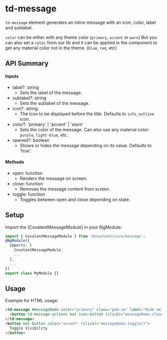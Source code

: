 # td-message

`td-message` element generates an inline message with an icon, color, label and sublabel.

`color` can be either with any theme color (`primary`, `accent` or `warn`)
But you can also set a `color` from our lib and it can be applied in the component to get any material color not in the theme. (`blue`, `red`, etc)

## API Summary

#### Inputs

+ label?: string
  + Sets the label of the message.
+ sublabel?: string
  + Sets the sublabel of the message.
+ icon?: string
  + The icon to be displayed before the title. Defaults to `info_outline` icon.
+ color?: 'primary' | 'accent' | 'warn'
  + Sets the color of the message. Can also use any material color: `purple`, `light-blue`, etc.
+ opened?: boolean
  + Shows or hides the message depending on its value. Defaults to 'true'.

#### Methods

+ open: function 
  + Renders the message on screen.
+ close: function
  +  Removes the message content from screen.
+ toggle: function
  +  Toggles between open and close depending on state.

## Setup

Import the [CovalentMessageModule] in your NgModule:

```typescript
import { CovalentMessageModule } from '@covalent/core/message';
@NgModule({
  imports: [
    CovalentMessageModule,
    ...
  ],
  ...
})
export class MyModule {}
```

## Usage

Example for HTML usage:

```html
<td-message #messageDemo color="primary" class="pad-sm" label="Hide me!" sublabel="You can toggle my visibility & add a class!">
  <button td-message-actions mat-icon-button (click)="messageDemo.close()"><mat-icon>cancel</mat-icon></button>
</td-message>
<button mat-button color="accent" (click)="messageDemo.toggle()">
  Toggle Visibility
</button>
```
